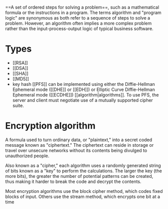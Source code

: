 ==A set of ordered steps for solving a problem==, such as a mathematical formula or the instructions in a program. The terms algorithm and "program logic" are synonymous as both refer to a sequence of steps to solve a problem. However, an algorithm often implies a more complex problem rather than the input-process-output logic of typical business software.

 # Types 
 - [[RSA]]
 - [[DSA]]
 - [[SHA]]
 - [[MD5]]
 - key hash
[[PFS]] can be implemented using either the Diffie-Hellman Ephemeral mode ([[DHE]] or [[EDH]]) or Elliptic Curve Diffie-Hellman Ephemeral mode ([[ECDHE]]) [[algorithm|algorithms]]. To use PFS, the server and client must negotiate use of a mutually supported cipher suite.

# Encryption algorithm
A formula used to turn ordinary data, or "plaintext," into a secret coded message known as "ciphertext." The ciphertext can reside in storage or travel over unsecure networks without its contents being divulged to unauthorized people.

Also known as a "cipher," each algorithm uses a randomly generated string of bits known as a "key" to perform the calculations. The larger the key (the more bits), the greater the number of potential patterns can be created, thus making it harder to break the code and decrypt the contents.

Most encryption algorithms use the block cipher method, which codes fixed blocks of input. Others use the stream method, which encrypts one bit at a time